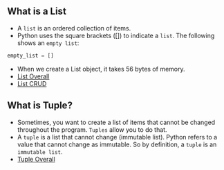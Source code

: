 ## What is a List
- A `list` is an ordered collection of items. </br>
- Python uses the square brackets ([]) to indicate a `list`. The following shows an `empty list`: </br>

```python
empty_list = []
```
- When we create a List object, it takes 56 bytes of memory. </br>
- [List Overall](./list.py) </br>
- [List CRUD](./CRUD_list.py) </br>

## What is Tuple?
- Sometimes, you want to create a list of items that cannot be changed throughout the program. `Tuples` allow you to do that. </br>
- A `tuple` is a list that cannot change (immutable list). Python refers to a value that cannot change as immutable. So by definition, a `tuple` is an `immutable list`. </br>
- [Tuple Overall](./tuple.py) </br>